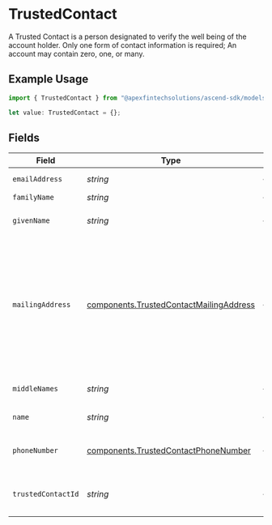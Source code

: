 # TrustedContact

A Trusted Contact is a person designated to verify the well being of the account holder. Only one form of contact information is required; An account may contain zero, one, or many.

## Example Usage

```typescript
import { TrustedContact } from "@apexfintechsolutions/ascend-sdk/models/components";

let value: TrustedContact = {};
```

## Fields

| Field                                                                                                                                                                                                                                                                                                                                                                                                                                                                            | Type                                                                                                                                                                                                                                                                                                                                                                                                                                                                             | Required                                                                                                                                                                                                                                                                                                                                                                                                                                                                         | Description                                                                                                                                                                                                                                                                                                                                                                                                                                                                      | Example                                                                                                                                                                                                                                                                                                                                                                                                                                                                          |
| -------------------------------------------------------------------------------------------------------------------------------------------------------------------------------------------------------------------------------------------------------------------------------------------------------------------------------------------------------------------------------------------------------------------------------------------------------------------------------- | -------------------------------------------------------------------------------------------------------------------------------------------------------------------------------------------------------------------------------------------------------------------------------------------------------------------------------------------------------------------------------------------------------------------------------------------------------------------------------- | -------------------------------------------------------------------------------------------------------------------------------------------------------------------------------------------------------------------------------------------------------------------------------------------------------------------------------------------------------------------------------------------------------------------------------------------------------------------------------- | -------------------------------------------------------------------------------------------------------------------------------------------------------------------------------------------------------------------------------------------------------------------------------------------------------------------------------------------------------------------------------------------------------------------------------------------------------------------------------- | -------------------------------------------------------------------------------------------------------------------------------------------------------------------------------------------------------------------------------------------------------------------------------------------------------------------------------------------------------------------------------------------------------------------------------------------------------------------------------- |
| `emailAddress`                                                                                                                                                                                                                                                                                                                                                                                                                                                                   | *string*                                                                                                                                                                                                                                                                                                                                                                                                                                                                         | :heavy_minus_sign:                                                                                                                                                                                                                                                                                                                                                                                                                                                               | An email address indicated for account communications.                                                                                                                                                                                                                                                                                                                                                                                                                           | example@email.com                                                                                                                                                                                                                                                                                                                                                                                                                                                                |
| `familyName`                                                                                                                                                                                                                                                                                                                                                                                                                                                                     | *string*                                                                                                                                                                                                                                                                                                                                                                                                                                                                         | :heavy_minus_sign:                                                                                                                                                                                                                                                                                                                                                                                                                                                               | Family name of a natural person.                                                                                                                                                                                                                                                                                                                                                                                                                                                 | Doe                                                                                                                                                                                                                                                                                                                                                                                                                                                                              |
| `givenName`                                                                                                                                                                                                                                                                                                                                                                                                                                                                      | *string*                                                                                                                                                                                                                                                                                                                                                                                                                                                                         | :heavy_minus_sign:                                                                                                                                                                                                                                                                                                                                                                                                                                                               | The given name of a natural person; Conventionally known as 'first name' in most English-speaking countries.                                                                                                                                                                                                                                                                                                                                                                     | John                                                                                                                                                                                                                                                                                                                                                                                                                                                                             |
| `mailingAddress`                                                                                                                                                                                                                                                                                                                                                                                                                                                                 | [components.TrustedContactMailingAddress](../../models/components/trustedcontactmailingaddress.md)                                                                                                                                                                                                                                                                                                                                                                               | :heavy_minus_sign:                                                                                                                                                                                                                                                                                                                                                                                                                                                               | The object containing data for the purpose of delivery physical mailings to a party; Typically used for statements, account updates, tax documents, and other postal mailings; May also be used as an alternative identity verification address to personalAddress. If input, the required fields within the `mailing_address` object include:<br/> - `administrative_area`<br/> - `region_code` - 2 character CLDR Code<br/> - `postal_code`<br/> - `locality`<br/> - `address_lines` - max 5 lines |                                                                                                                                                                                                                                                                                                                                                                                                                                                                                  |
| `middleNames`                                                                                                                                                                                                                                                                                                                                                                                                                                                                    | *string*                                                                                                                                                                                                                                                                                                                                                                                                                                                                         | :heavy_minus_sign:                                                                                                                                                                                                                                                                                                                                                                                                                                                               | Non-primary names representing a natural person; Name attributed to a person other than "Given" and "Family" names.                                                                                                                                                                                                                                                                                                                                                              | Larry                                                                                                                                                                                                                                                                                                                                                                                                                                                                            |
| `name`                                                                                                                                                                                                                                                                                                                                                                                                                                                                           | *string*                                                                                                                                                                                                                                                                                                                                                                                                                                                                         | :heavy_minus_sign:                                                                                                                                                                                                                                                                                                                                                                                                                                                               | The name field Format: {parent=account/*}/{name=trustedContacts/*}                                                                                                                                                                                                                                                                                                                                                                                                               | accounts/01HC3MAQ4DR9QN1V8MJ4CN1HMK/trustedContacts/8096110d-fb55-4f9d-b883-b84f0b70d3ea                                                                                                                                                                                                                                                                                                                                                                                         |
| `phoneNumber`                                                                                                                                                                                                                                                                                                                                                                                                                                                                    | [components.TrustedContactPhoneNumber](../../models/components/trustedcontactphonenumber.md)                                                                                                                                                                                                                                                                                                                                                                                     | :heavy_minus_sign:                                                                                                                                                                                                                                                                                                                                                                                                                                                               | The phone number for a party; this value exists on the party record in the context of the account and does not commute to other accounts held by/for the person                                                                                                                                                                                                                                                                                                                  | 555-123-4567                                                                                                                                                                                                                                                                                                                                                                                                                                                                     |
| `trustedContactId`                                                                                                                                                                                                                                                                                                                                                                                                                                                               | *string*                                                                                                                                                                                                                                                                                                                                                                                                                                                                         | :heavy_minus_sign:                                                                                                                                                                                                                                                                                                                                                                                                                                                               | A system-generated unique identifier referencing a Trusted Contact person on an account; Used to access the record after creation                                                                                                                                                                                                                                                                                                                                                | 8096110d-fb55-4f9d-b883-b84f0b70d3ea                                                                                                                                                                                                                                                                                                                                                                                                                                             |